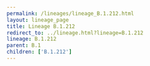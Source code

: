 ```yaml
---
permalink: /lineages/lineage_B.1.212.html
layout: lineage_page
title: Lineage B.1.212
redirect_to: ../lineage.html?lineage=B.1.212
lineage: B.1.212
parent: B.1
children: ['B.1.212']
---
```

